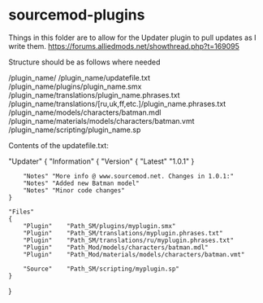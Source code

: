 # sourcemod-plugins

Things in this folder are to allow for the Updater plugin to pull updates as I write them.
https://forums.alliedmods.net/showthread.php?t=169095


Structure should be as follows where needed

   /plugin_name/
   /plugin_name/updatefile.txt
   /plugin_name/plugins/plugin_name.smx
   /plugin_name/translations/plugin_name.phrases.txt
   /plugin_name/translations/[ru,uk,ff,etc.]/plugin_name.phrases.txt
   /plugin_name/models/characters/batman.mdl
   /plugin_name/materials/models/characters/batman.vmt
   /plugin_name/scripting/plugin_name.sp


Contents of the updatefile.txt:

   "Updater"
   {
   	"Information"
   	{
   		"Version"
   		{
   			"Latest"	"1.0.1"
   		}
   		
   		"Notes"	"More info @ www.sourcemod.net. Changes in 1.0.1:"
   		"Notes"	"Added new Batman model"
   		"Notes"	"Minor code changes"
   	}
   	
   	"Files"
   	{
   		"Plugin"	"Path_SM/plugins/myplugin.smx"
   		"Plugin"	"Path_SM/translations/myplugin.phrases.txt"
   		"Plugin"	"Path_SM/translations/ru/myplugin.phrases.txt"
   		"Plugin"	"Path_Mod/models/characters/batman.mdl"
   		"Plugin"	"Path_Mod/materials/models/characters/batman.vmt"
   		
   		"Source"	"Path_SM/scripting/myplugin.sp"
   	}
   }
